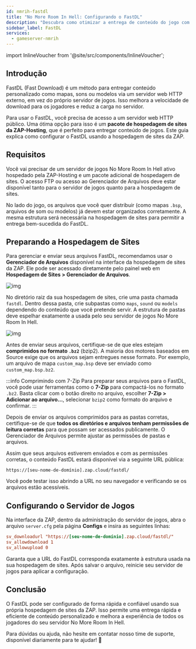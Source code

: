 ```yaml
---
id: nmrih-fastdl
title: "No More Room In Hell: Configurando o FastDL"
description: "Descubra como otimizar a entrega de conteúdo do jogo com FastDL usando a hospedagem de sites da ZAP-Hosting para downloads mais rápidos e menor carga no servidor → Saiba mais agora"
sidebar_label: FastDL
services:
  - gameserver-nmrih
---
```


import InlineVoucher from '@site/src/components/InlineVoucher';


## Introdução

FastDL (Fast Download) é um método para entregar conteúdo personalizado como mapas, sons ou modelos via um servidor web HTTP externo, em vez do próprio servidor de jogos. Isso melhora a velocidade de download para os jogadores e reduz a carga no servidor.

Para usar o FastDL, você precisa de acesso a um servidor web HTTP público. Uma ótima opção para isso é um **pacote de hospedagem de sites da ZAP-Hosting**, que é perfeito para entregar conteúdo de jogos. Este guia explica como configurar o FastDL usando a hospedagem de sites da ZAP.

<InlineVoucher />

## Requisitos

Você vai precisar de um servidor de jogos No More Room In Hell ativo hospedado pela ZAP-Hosting e um pacote adicional de hospedagem de sites. O acesso FTP ou acesso ao Gerenciador de Arquivos deve estar disponível tanto para o servidor de jogos quanto para a hospedagem de sites.

No lado do jogo, os arquivos que você quer distribuir (como mapas `.bsp`, arquivos de som ou modelos) já devem estar organizados corretamente. A mesma estrutura será necessária na hospedagem de sites para permitir a entrega bem-sucedida do FastDL.

## Preparando a Hospedagem de Sites

Para gerenciar e enviar seus arquivos FastDL, recomendamos usar o **Gerenciador de Arquivos** disponível na interface da hospedagem de sites da ZAP. Ele pode ser acessado diretamente pelo painel web em **Hospedagem de Sites > Gerenciador de Arquivos**.

![img](https://screensaver01.zap-hosting.com/index.php/s/dptRwGTgL6bHXrE/preview)

No diretório raiz da sua hospedagem de sites, crie uma pasta chamada `fastdl`. Dentro dessa pasta, crie subpastas como `maps`, `sound` ou `models` dependendo do conteúdo que você pretende servir. A estrutura de pastas deve espelhar exatamente a usada pelo seu servidor de jogos No More Room In Hell.

![img](https://screensaver01.zap-hosting.com/index.php/s/beCCJPFT5si3wRZ/preview)

Antes de enviar seus arquivos, certifique-se de que eles estejam **comprimidos no formato `.bz2`** (bzip2). A maioria dos motores baseados em Source exige que os arquivos sejam entregues nesse formato. Por exemplo, um arquivo de mapa `custom_map.bsp` deve ser enviado como `custom_map.bsp.bz2`.

:::info Comprimindo com 7-Zip
Para preparar seus arquivos para o FastDL, você pode usar ferramentas como o **7-Zip** para compactá-los no formato `.bz2`. Basta clicar com o botão direito no arquivo, escolher **7-Zip > Adicionar ao arquivo...**, selecionar `bzip2` como formato do arquivo e confirmar.
:::

Depois de enviar os arquivos comprimidos para as pastas corretas, certifique-se de que **todos os diretórios e arquivos tenham permissões de leitura corretas** para que possam ser acessados publicamente. O Gerenciador de Arquivos permite ajustar as permissões de pastas e arquivos.

Assim que seus arquivos estiverem enviados e com as permissões corretas, o conteúdo FastDL estará disponível via a seguinte URL pública:

```
https://[seu-nome-de-domínio].zap.cloud/fastdl/
```

Você pode testar isso abrindo a URL no seu navegador e verificando se os arquivos estão acessíveis.

## Configurando o Servidor de Jogos

Na interface da ZAP, dentro da administração do servidor de jogos, abra o arquivo `server.cfg` pela página **Configs** e insira as seguintes linhas:

```cfg
sv_downloadurl "https://[seu-nome-de-domínio].zap.cloud/fastdl/"
sv_allowdownload 1
sv_allowupload 0
```

Garanta que a URL do FastDL corresponda exatamente à estrutura usada na sua hospedagem de sites. Após salvar o arquivo, reinicie seu servidor de jogos para aplicar a configuração.

## Conclusão

O FastDL pode ser configurado de forma rápida e confiável usando sua própria hospedagem de sites da ZAP. Isso permite uma entrega rápida e eficiente de conteúdo personalizado e melhora a experiência de todos os jogadores do seu servidor No More Room In Hell.

Para dúvidas ou ajuda, não hesite em contatar nosso time de suporte, disponível diariamente para te ajudar! 🙂

<InlineVoucher />